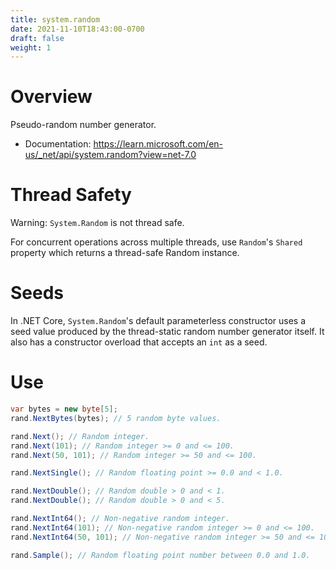 ```yaml
---
title: system.random
date: 2021-11-10T18:43:00-0700
draft: false
weight: 1
---
```


# Overview
Pseudo-random number generator.
- Documentation: https://learn.microsoft.com/en-us/_net/api/system.random?view=net-7.0

# Thread Safety
<r>Warning:</r> `System.Random` is not thread safe.

For concurrent operations across multiple threads, use `Random`'s `Shared` property which returns a thread-safe Random instance.

# Seeds
In .NET Core, `System.Random`'s default parameterless constructor uses a seed value produced by the thread-static random number generator itself.  It also has a constructor overload that accepts an `int` as a seed.

# Use
```cs
var bytes = new byte[5];
rand.NextBytes(bytes); // 5 random byte values.

rand.Next(); // Random integer.
rand.Next(101); // Random integer >= 0 and <= 100.
rand.Next(50, 101); // Random integer >= 50 and <= 100.

rand.NextSingle(); // Random floating point >= 0.0 and < 1.0.

rand.NextDouble(); // Random double > 0 and < 1.
rand.NextDouble(); // Random double > 0 and < 5.

rand.NextInt64(); // Non-negative random integer.
rand.NextInt64(101); // Non-negative random integer >= 0 and <= 100.
rand.NextInt64(50, 101); // Non-negative random integer >= 50 and <= 100.

rand.Sample(); // Random floating point number between 0.0 and 1.0.
```
